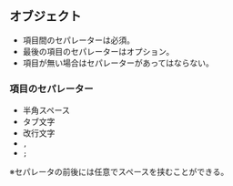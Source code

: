 ## オブジェクト
- 項目間のセパレーターは必須。
- 最後の項目のセパレーターはオプション。
- 項目が無い場合はセパレーターがあってはならない。

### 項目のセパレーター
- 半角スペース
- タブ文字
- 改行文字
- `,`
- `;`

※セパレータの前後には任意でスペースを挟むことができる。
